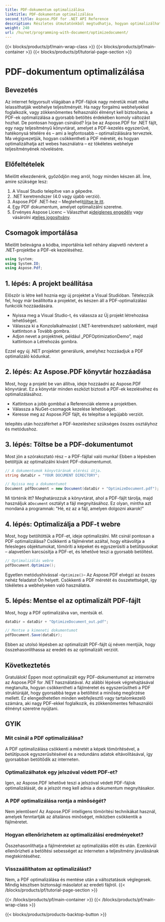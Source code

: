 ```yaml
---
title: PDF-dokumentum optimalizálása
linktitle: PDF-dokumentum optimalizálása
second_title: Aspose.PDF for .NET API Reference
description: Részletes útmutatónkból megtudhatja, hogyan optimalizálhat PDF dokumentumokat az Aspose.PDF for .NET használatával. Növelje a webes teljesítményt a fájlméret és a bonyolultság csökkentésével.
weight: 240
url: /hu/net/programming-with-document/optimizedocument/
---
```


{{< blocks/products/pf/main-wrap-class >}}
{{< blocks/products/pf/main-container >}}
{{< blocks/products/pf/tutorial-page-section >}}

# PDF-dokumentum optimalizálása

## Bevezetés

Az internet felgyorsult világában a PDF-fájlok nagy méretük miatt néha lelassíthatják webhelye teljesítményét. Ha nagy forgalmú webhelyekkel foglalkozik, vagy zökkenőmentes felhasználói élményt kell biztosítania, a PDF-ek optimalizálása a gyorsabb betöltés érdekében komoly változást hozhat. De pontosan hogyan csinálod? Írja be az Aspose.PDF for .NET fájlt, egy nagy teljesítményű könyvtárat, amelyet a PDF-kezelés egyszerűvé, hatékonysá tételére és – ami a legfontosabb – optimalizálására terveztek. Ma végigvezetjük, hogyan csökkentheti a PDF méretét, és hogyan optimalizálhatja azt webes használatra – ez tökéletes webhelye teljesítményének növelésére.

## Előfeltételek

Mielőtt elkezdenénk, győződjön meg arról, hogy minden készen áll. Íme, amire szüksége lesz:

1. A Visual Studio telepítve van a gépedre.
2. .NET keretrendszer (4.0 vagy újabb verzió).
3.  Aspose.PDF .NET-hez – Megteheti[töltse le itt](https://releases.aspose.com/pdf/net/).
4. Egy PDF dokumentum, amelyet optimalizálni szeretne.
5. Érvényes Aspose Licenc – Választhat a[ideiglenes engedély](https://purchase.aspose.com/temporary-license/) vagy vásárolni a[teljes jogosítvány](https://purchase.aspose.com/buy).

## Csomagok importálása

Mielőtt belevágna a kódba, importálnia kell néhány alapvető névteret a .NET-projektbe a PDF-ek kezeléséhez.

```csharp
using System;
using System.IO;
using Aspose.Pdf;
```

## 1. lépés: A projekt beállítása

Először is létre kell hoznia egy új projektet a Visual Studióban. Tételezzük fel, hogy már beállította a projektet, és készen áll a PDF-optimalizálási funkciók hozzáadására.

- Nyissa meg a Visual Studio-t, és válassza az Új projekt létrehozása lehetőséget.
- Válassza ki a Konzolalkalmazást (.NET-keretrendszer) sablonként, majd kattintson a Tovább gombra.
- Adjon nevet a projektnek, például „PDFOptimizationDemo”, majd kattintson a Létrehozás gombra.

Ezzel egy új .NET projektet generálunk, amelyhez hozzáadjuk a PDF optimalizáló kódunkat.

## 2. lépés: Az Aspose.PDF könyvtár hozzáadása

Most, hogy a projekt be van állítva, ideje hozzáadni az Aspose.PDF könyvtárat. Ez a könyvtár minden eszközt biztosít a PDF-ek kezeléséhez és optimalizálásához. 

- Kattintson a jobb gombbal a Referenciák elemre a projektben.
- Válassza a NuGet-csomagok kezelése lehetőséget.
- Keresse meg az Aspose.PDF fájlt, és telepítse a legújabb verziót.

telepítés után hozzáférhet a PDF-kezeléshez szükséges összes osztályhoz és metódushoz.

## 3. lépés: Töltse be a PDF-dokumentumot

Most jön a szórakoztató rész – a PDF-fájllal való munka! Ebben a lépésben betöltjük az optimalizálni kívánt PDF-dokumentumot.

```csharp
// A dokumentumok könyvtárának elérési útja.
string dataDir = "YOUR DOCUMENT DIRECTORY";

// Nyissa meg a dokumentumot
Document pdfDocument = new Document(dataDir + "OptimizeDocument.pdf");
```

 Mi történik itt? Meghatározzuk a könyvtárat, ahol a PDF-fájlt tárolja, majd használjuk a`Document` osztályt a fájl megnyitásához. Ez olyan, mintha azt mondaná a programnak: "Hé, ez az a fájl, amelyen dolgozni akarok!"

## 4. lépés: Optimalizálja a PDF-t webre

Most, hogy betöltöttük a PDF-et, ideje optimalizálni. Mit csinál pontosan a PDF optimalizálása? Csökkenti a fájlméretet azáltal, hogy eltávolítja a felesleges objektumokat, tömöríti a képeket és egyszerűsíti a betűtípusokat – alapvetően karcsúsítja a PDF-et, és lehetővé teszi a gyorsabb betöltést.

```csharp
// Optimalizálás webre
pdfDocument.Optimize();
```

Egyetlen metódushívással –`Optimize()`– Az Aspose.PDF elvégzi az összes nehéz feladatot Ön helyett. Csökkenti a PDF méretét és összetettségét, így tökéletes a webhelyeken való használatra.

## 5. lépés: Mentse el az optimalizált PDF-fájlt

Most, hogy a PDF optimalizálva van, mentsük el.

```csharp
dataDir = dataDir + "OptimizeDocument_out.pdf";

// Mentse a kimeneti dokumentumot
pdfDocument.Save(dataDir);
```

Ebben az utolsó lépésben az optimalizált PDF-fájlt új néven mentjük, hogy összehasonlíthassa az eredeti és az optimalizált verziót.

## Következtetés

Gratulálok! Éppen most optimalizált egy PDF-dokumentumot az internetre az Aspose.PDF for .NET használatával. Az alábbi lépések végrehajtásával megtanulta, hogyan csökkentheti a fájlméretet és egyszerűsítheti a PDF struktúráját, hogy gyorsabbá tegye a betöltést a minőség megőrzése mellett. Ez elengedhetetlen minden webfejlesztő vagy tartalomkezelő számára, aki nagy PDF-ekkel foglalkozik, és zökkenőmentes felhasználói élményt szeretne nyújtani.

## GYIK

### Mit csinál a PDF optimalizálása?
A PDF optimalizálása csökkenti a méretét a képek tömörítésével, a betűtípusok egyszerűsítésével és a redundáns adatok eltávolításával, így gyorsabban betöltődik az interneten.

### Optimalizálhatok egy jelszóval védett PDF-et?
Igen, az Aspose.PDF lehetővé teszi a jelszóval védett PDF-fájlok optimalizálását, de a jelszót meg kell adnia a dokumentum megnyitásakor.

### A PDF optimalizálása rontja a minőségét?
Nem jelentősen! Az Aspose.PDF intelligens tömörítési technikákat használ, amelyek fenntartják az általános minőséget, miközben csökkentik a fájlméretet.

### Hogyan ellenőrizhetem az optimalizálási eredményeket?
Összehasonlíthatja a fájlméreteket az optimalizálás előtt és után. Ezenkívül ellenőrizheti a betöltési sebességet az interneten a teljesítmény javulásának megtekintéséhez.

### Visszaállíthatom az optimalizálást?
Nem, a PDF optimalizálása és mentése után a változtatások véglegesek. Mindig készítsen biztonsági másolatot az eredeti fájlról.
{{< /blocks/products/pf/tutorial-page-section >}}

{{< /blocks/products/pf/main-container >}}
{{< /blocks/products/pf/main-wrap-class >}}

{{< blocks/products/products-backtop-button >}}
